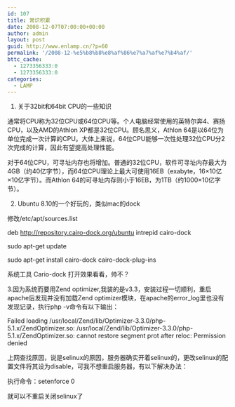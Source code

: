 ```yaml
---
id: 107
title: 常识积累
date: 2008-12-07T07:00:00+00:00
author: admin
layout: post
guid: http://www.enlamp.cn/?p=60
permalink: '/2008-12-%e5%b8%b8%e8%af%86%e7%a7%af%e7%b4%af/'
bttc_cache:
  - 1273356333:0
  - 1273356333:0
categories:
  - LAMP
---
```

1. 关于32bit和64bit CPU的一些知识

通常将CPU称为32位CPU或64位CPU等。个人电脑经常使用的英特尔奔4、赛扬CPU，以及AMD的Athlon XP都是32位CPU。顾名思义，Athlon 64是以64位为单位完成一次计算的CPU。大体上来说，64位CPU能够一次性处理32位CPU分2次完成的计算，因此有望提高处理性能。
  
对于64位CPU，可寻址内存也将增加。普通的32位CPU，软件可寻址内存最大为4GB（约40亿字节），而64位CPU理论上最大可使用16EB（exabyte，16×10亿×10亿字节）。而Athlon 64的可寻址内存则小于16EB，为1TB（约1000×10亿字节）。

2. Ubuntu 8.10的一个好玩的，类似mac的dock

修改/etc/apt/sources.list

deb http://repository.cairo-dock.org/ubuntu intrepid cairo-dock
  
sudo apt-get update
  
sudo apt-get install cairo-dock cairo-dock-plug-ins

系统工具 Cario-dock 打开效果看看，帅不？

3.因为系统而要用Zend optimizer,我装的是v3.3，安装过程一切顺利，重启apache后发现并没有加载Zend optimizer模块，在apache的error_log里也没有发现记录，执行php -v命令有以下输出：

Failed loading /usr/local/Zend/lib/Optimizer-3.3.0/php-5.1.x/ZendOptimizer.so: /usr/local/Zend/lib/Optimizer-3.3.0/php-5.1.x/ZendOptimizer.so: cannot restore segment prot after reloc: Permission denied

上网查找原因，说是selinux的原因，服务器确实开着selinux的，更改selinux的配置文件将其设为disable，可我不想重启服务器，有以下解决办法：

执行命令：setenforce 0

就可以不重启关闭selinux了